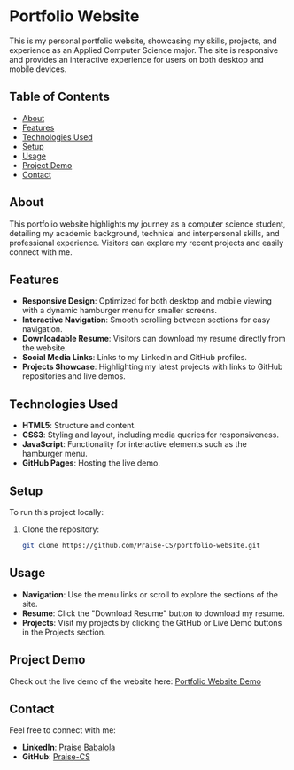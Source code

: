 # Portfolio Website

This is my personal portfolio website, showcasing my skills, projects, and experience as an Applied Computer Science major. The site is responsive and provides an interactive experience for users on both desktop and mobile devices.

## Table of Contents

- [About](#about)
- [Features](#features)
- [Technologies Used](#technologies-used)
- [Setup](#setup)
- [Usage](#usage)
- [Project Demo](#project-demo)
- [Contact](#contact)

## About

This portfolio website highlights my journey as a computer science student, detailing my academic background, technical and interpersonal skills, and professional experience. Visitors can explore my recent projects and easily connect with me.

## Features

- **Responsive Design**: Optimized for both desktop and mobile viewing with a dynamic hamburger menu for smaller screens.
- **Interactive Navigation**: Smooth scrolling between sections for easy navigation.
- **Downloadable Resume**: Visitors can download my resume directly from the website.
- **Social Media Links**: Links to my LinkedIn and GitHub profiles.
- **Projects Showcase**: Highlighting my latest projects with links to GitHub repositories and live demos.

## Technologies Used

- **HTML5**: Structure and content.
- **CSS3**: Styling and layout, including media queries for responsiveness.
- **JavaScript**: Functionality for interactive elements such as the hamburger menu.
- **GitHub Pages**: Hosting the live demo.

## Setup

To run this project locally:

1. Clone the repository:
   ```bash
   git clone https://github.com/Praise-CS/portfolio-website.git

## Usage

- **Navigation**: Use the menu links or scroll to explore the sections of the site.
- **Resume**: Click the "Download Resume" button to download my resume.
- **Projects**: Visit my projects by clicking the GitHub or Live Demo buttons in the Projects section.

## Project Demo

Check out the live demo of the website here: [Portfolio Website Demo](https://praise-cs.github.io/portfolio-website/)

## Contact

Feel free to connect with me:

- **LinkedIn**: [Praise Babalola](https://www.linkedin.com/in/praise-babalola-890b03243/)
- **GitHub**: [Praise-CS](https://github.com/Praise-CS)
